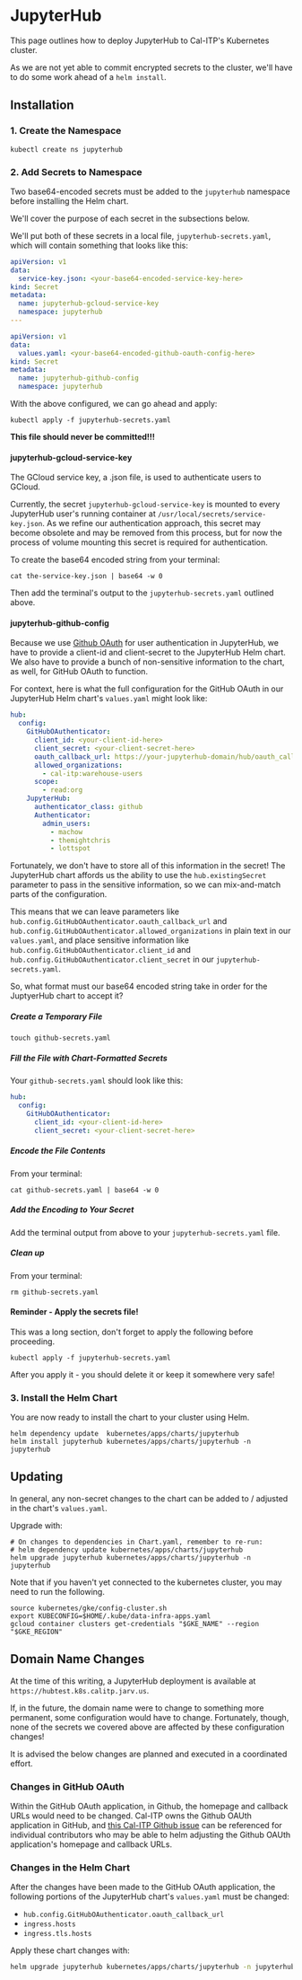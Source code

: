 # JupyterHub

This page outlines how to deploy JupyterHub to Cal-ITP's Kubernetes cluster.

As we are not yet able to commit encrypted secrets to the cluster, we'll have to do some work ahead of a `helm install`.

## Installation

### 1. Create the Namespace

```
kubectl create ns jupyterhub
```

### 2. Add Secrets to Namespace

Two base64-encoded secrets must be added to the `jupyterhub` namespace before installing the Helm chart.

We'll cover the purpose of each secret in the subsections below.

We'll put both of these secrets in a local file, `jupyterhub-secrets.yaml`, which will contain something that looks like this:

```yaml
apiVersion: v1
data:
  service-key.json: <your-base64-encoded-service-key-here>
kind: Secret
metadata:
  name: jupyterhub-gcloud-service-key
  namespace: jupyterhub
---

apiVersion: v1
data:
  values.yaml: <your-base64-encoded-github-oauth-config-here>
kind: Secret
metadata:
  name: jupyterhub-github-config
  namespace: jupyterhub
```

With the above configured, we can go ahead and apply:

```
kubectl apply -f jupyterhub-secrets.yaml
```

**This file should never be committed!!!**

#### jupyterhub-gcloud-service-key

The GCloud service key, a .json file, is used to authenticate users to GCloud.

Currently, the secret `jupyterhub-gcloud-service-key` is mounted to every JupyterHub user's running container at `/usr/local/secrets/service-key.json`. As we refine our authentication approach, this secret may become obsolete and may be removed from this process, but for now the process of volume mounting this secret is required for authentication.

To create the base64 encoded string from your terminal:

```
cat the-service-key.json | base64 -w 0
```

Then add the terminal's output to the `jupyterhub-secrets.yaml` outlined above.

#### jupyterhub-github-config

Because we use [Github OAuth](https://zero-to-jupyterhub.readthedocs.io/en/latest/administrator/authentication.html?highlight=oauth#github) for user authentication in JupyterHub, we have to provide a client-id and client-secret to the JupyterHub Helm chart. We also have to provide a bunch of non-sensitive information to the chart, as well, for GitHub OAuth to function.

For context, here is what the full configuration for the GitHub OAuth in our JupyterHub Helm chart's `values.yaml` might look like:

```yaml
hub:
  config:
    GitHubOAuthenticator:
      client_id: <your-client-id-here>
      client_secret: <your-client-secret-here>
      oauth_callback_url: https://your-jupyterhub-domain/hub/oauth_callback
      allowed_organizations:
        - cal-itp:warehouse-users
      scope:
        - read:org
    JupyterHub:
      authenticator_class: github
      Authenticator:
        admin_users:
          - machow
          - themightchris
          - lottspot
```

Fortunately, we don't have to store all of this information in the secret! The JupyterHub chart affords us the ability to use the `hub.existingSecret` parameter to pass in the sensitive information, so we can mix-and-match parts of the configuration.

This means that we can leave parameters like `hub.config.GitHubOAuthenticator.oauth_callback_url` and `hub.config.GitHubOAuthenticator.allowed_organizations` in plain text in our `values.yaml`, and place sensitive information like `hub.config.GitHubOAuthenticator.client_id` and `hub.config.GitHubOAuthenticator.client_secret` in our `jupyterhub-secrets.yaml`.

So, what format must our base64 encoded string take in order for the JuptyerHub chart to accept it?

##### Create a Temporary File

```
touch github-secrets.yaml
```

##### Fill the File with Chart-Formatted Secrets

Your `github-secrets.yaml` should look like this:

```yaml
hub:
  config:
    GitHubOAuthenticator:
      client_id: <your-client-id-here>
      client_secret: <your-client-secret-here>
```

##### Encode the File Contents

From your terminal:

```
cat github-secrets.yaml | base64 -w 0
```

##### Add the Encoding to Your Secret

Add the terminal output from above to your `jupyterhub-secrets.yaml` file.

##### Clean up

From your terminal:

```
rm github-secrets.yaml
```

#### Reminder - Apply the secrets file!

This was a long section, don't forget to apply the following before proceeding.

```
kubectl apply -f jupyterhub-secrets.yaml
```

After you apply it - you should delete it or keep it somewhere very safe!

### 3. Install the Helm Chart

You are now ready to install the chart to your cluster using Helm.

```
helm dependency update  kubernetes/apps/charts/jupyterhub
helm install jupyterhub kubernetes/apps/charts/jupyterhub -n jupyterhub
```

## Updating

In general, any non-secret changes to the chart can be added to / adjusted in the chart's `values.yaml`.

Upgrade with:

```
# On changes to dependencies in Chart.yaml, remember to re-run:
# helm dependency update kubernetes/apps/charts/jupyterhub
helm upgrade jupyterhub kubernetes/apps/charts/jupyterhub -n jupyterhub
```

Note that if you haven't yet connected to the kubernetes cluster, you may need to run the following.

```
source kubernetes/gke/config-cluster.sh
export KUBECONFIG=$HOME/.kube/data-infra-apps.yaml
gcloud container clusters get-credentials "$GKE_NAME" --region "$GKE_REGION"
```

## Domain Name Changes

At the time of this writing, a JupyterHub deployment is available at `https://hubtest.k8s.calitp.jarv.us`.

If, in the future, the domain name were to change to something more permanent, some configuration would have to change. Fortunately, though, none of the secrets we covered above are affected by these configuration changes!

It is advised the below changes are planned and executed in a coordinated effort.

### Changes in GitHub OAuth

Within the GitHub OAuth application, in Github, the homepage and callback URLs would need to be changed. Cal-ITP owns the Github OAUth application in GitHub, and [this Cal-ITP Github issue](https://github.com/cal-itp/data-infra/issues/367) can be referenced for individual contributors who may be able to helm adjusting the Github OAUth application's homepage and callback URLs.

### Changes in the Helm Chart

After the changes have been made to the GitHub OAuth application, the following portions of the JupyterHub chart's `values.yaml` must be changed:

* `hub.config.GitHubOAuthenticator.oauth_callback_url`
* `ingress.hosts`
* `ingress.tls.hosts`

Apply these chart changes with:

```bash
helm upgrade jupyterhub kubernetes/apps/charts/jupyterhub -n jupyterhub
```
